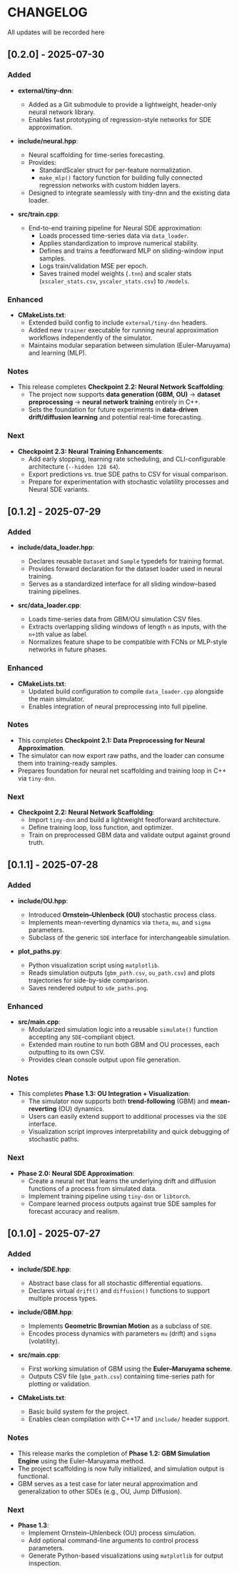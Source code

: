 # CHANGELOG
All updates will be recorded here

## [0.2.0] - 2025-07-30

### Added
- **external/tiny-dnn**:
  - Added as a Git submodule to provide a lightweight, header-only neural network library.
  - Enables fast prototyping of regression-style networks for SDE approximation.

- **include/neural.hpp**:
  - Neural scaffolding for time-series forecasting.
  - Provides:
    - StandardScaler struct for per-feature normalization.
    - `make_mlp()` factory function for building fully connected regression networks with custom hidden layers.
  - Designed to integrate seamlessly with tiny-dnn and the existing data loader.

- **src/train.cpp**:
  - End-to-end training pipeline for Neural SDE approximation:
    - Loads processed time-series data via `data_loader`.
    - Applies standardization to improve numerical stability.
    - Defines and trains a feedforward MLP on sliding-window input samples.
    - Logs train/validation MSE per epoch.
    - Saves trained model weights (`.tnn`) and scaler stats (`xscaler_stats.csv`, `yscaler_stats.csv`) to `/models`.

### Enhanced
- **CMakeLists.txt**:
  - Extended build config to include `external/tiny-dnn` headers.
  - Added new `trainer` executable for running neural approximation workflows independently of the simulator.
  - Maintains modular separation between simulation (Euler–Maruyama) and learning (MLP).

### Notes
- This release completes **Checkpoint 2.2: Neural Network Scaffolding**:
  - The project now supports **data generation (GBM, OU)** → **dataset preprocessing** → **neural network training** entirely in C++.
  - Sets the foundation for future experiments in **data-driven drift/diffusion learning** and potential real-time forecasting.

### Next
- **Checkpoint 2.3: Neural Training Enhancements**:
  - Add early stopping, learning rate scheduling, and CLI-configurable architecture (`--hidden 128 64`).
  - Export predictions vs. true SDE paths to CSV for visual comparison.
  - Prepare for experimentation with stochastic volatility processes and Neural SDE variants.


## [0.1.2] - 2025-07-29

### Added
- **include/data_loader.hpp**:
  - Declares reusable `Dataset` and `Sample` typedefs for training format.
  - Provides forward declaration for the dataset loader used in neural training.
  - Serves as a standardized interface for all sliding window–based training pipelines.

- **src/data_loader.cpp**:
  - Loads time-series data from GBM/OU simulation CSV files.
  - Extracts overlapping sliding windows of length `n` as inputs, with the `n+1`th value as label.
  - Normalizes feature shape to be compatible with FCNs or MLP-style networks in future phases.

### Enhanced
- **CMakeLists.txt**:
  - Updated build configuration to compile `data_loader.cpp` alongside the main simulator.
  - Enables integration of neural preprocessing into full pipeline.

### Notes
- This completes **Checkpoint 2.1: Data Preprocessing for Neural Approximation**.
- The simulator can now export raw paths, and the loader can consume them into training-ready samples.
- Prepares foundation for neural net scaffolding and training loop in C++ via `tiny-dnn`.

### Next
- **Checkpoint 2.2: Neural Network Scaffolding**:
  - Import `tiny-dnn` and build a lightweight feedforward architecture.
  - Define training loop, loss function, and optimizer.
  - Train on preprocessed GBM data and validate output against ground truth.


## [0.1.1] - 2025-07-28

### Added
- **include/OU.hpp**:
  - Introduced **Ornstein–Uhlenbeck (OU)** stochastic process class.
  - Implements mean-reverting dynamics via `theta`, `mu`, and `sigma` parameters.
  - Subclass of the generic `SDE` interface for interchangeable simulation.

- **plot_paths.py**:
  - Python visualization script using `matplotlib`.
  - Reads simulation outputs (`gbm_path.csv`, `ou_path.csv`) and plots trajectories for side-by-side comparison.
  - Saves rendered output to `sde_paths.png`.

### Enhanced
- **src/main.cpp**:
  - Modularized simulation logic into a reusable `simulate()` function accepting any `SDE`-compliant object.
  - Extended main routine to run both GBM and OU processes, each outputting to its own CSV.
  - Provides clean console output upon file generation.

### Notes
- This completes **Phase 1.3: OU Integration + Visualization**:
  - The simulator now supports both **trend-following** (GBM) and **mean-reverting** (OU) dynamics.
  - Users can easily extend support to additional processes via the `SDE` interface.
  - Visualization script improves interpretability and quick debugging of stochastic paths.

### Next
- **Phase 2.0: Neural SDE Approximation**:
  - Create a neural net that learns the underlying drift and diffusion functions of a process from simulated data.
  - Implement training pipeline using `tiny-dnn` or `libtorch`.
  - Compare learned process outputs against true SDE samples for forecast accuracy and realism.


## [0.1.0] - 2025-07-27

### Added
- **include/SDE.hpp**:
  - Abstract base class for all stochastic differential equations.
  - Declares virtual `drift()` and `diffusion()` functions to support multiple process types.

- **include/GBM.hpp**:
  - Implements **Geometric Brownian Motion** as a subclass of `SDE`.
  - Encodes process dynamics with parameters `mu` (drift) and `sigma` (volatility).

- **src/main.cpp**:
  - First working simulation of GBM using the **Euler–Maruyama scheme**.
  - Outputs CSV file (`gbm_path.csv`) containing time-series path for plotting or validation.

- **CMakeLists.txt**:
  - Basic build system for the project.
  - Enables clean compilation with C++17 and `include/` header support.

### Notes
- This release marks the completion of **Phase 1.2: GBM Simulation Engine** using the Euler–Maruyama method.
- The project scaffolding is now fully initialized, and simulation output is functional.
- GBM serves as a test case for later neural approximation and generalization to other SDEs (e.g., OU, Jump Diffusion).

### Next
- **Phase 1.3**:
  - Implement Ornstein–Uhlenbeck (OU) process simulation.
  - Add optional command-line arguments to control process parameters.
  - Generate Python-based visualizations using `matplotlib` for output inspection.
